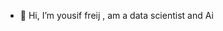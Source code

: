 - 👋 Hi, I’m yousif freij , am a data scientist and Ai 


<!---
you-sif/you-sif is a ✨ special ✨ repository because its `README.md` (this file) appears on your GitHub profile.
You can click the Preview link to take a look at your changes.
--->
